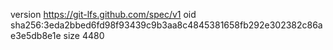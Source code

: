 version https://git-lfs.github.com/spec/v1
oid sha256:3eda2bbed6fd98f93439c9b3aa8c4845381658fb292e302382c86ae3e5db8e1e
size 4480
